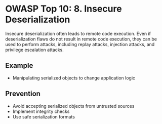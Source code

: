 # OWASP Top 10: 8. Insecure Deserialization

Insecure deserialization often leads to remote code execution. Even if deserialization flaws do not result in remote code execution, they can be used to perform attacks, including replay attacks, injection attacks, and privilege escalation attacks.

## Example
- Manipulating serialized objects to change application logic

## Prevention
- Avoid accepting serialized objects from untrusted sources
- Implement integrity checks
- Use safe serialization formats
